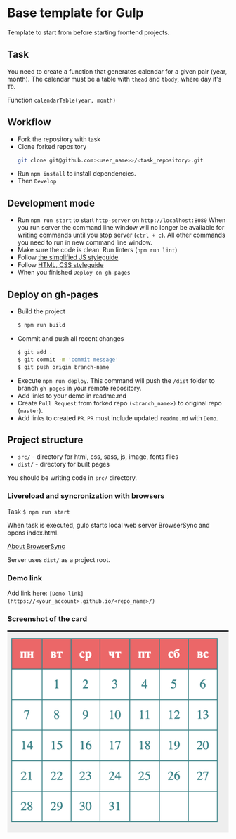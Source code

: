 # Base template for Gulp

Template to start from before starting frontend projects.

## Task

You need to create a function that generates calendar for a given pair 
(year, month).
The calendar must be a table with `thead` and `tbody`, where day it's `TD`.

Function `calendarTable(year, month)`

## Workflow

- Fork the repository with task
- Clone forked repository 
    ```bash
    git clone git@github.com:<user_name>>/<task_repository>.git
    ```
- Run `npm install` to install dependencies.
- Then `Develop`

## Development mode 

- Run `npm run start` to start `http-server` on `http://localhost:8080`
    When you run server the command line window will no longer be available for 
    writing commands until you stop server (`ctrl + c`). All other commands you 
    need to run in new command line window.
- Make sure the code is clean. Run linters (`npm run lint`)
- Follow [the simplified JS styleguide](https://mate-academy.github.io/style-guides/javascript-standard-modified)
- Follow [HTML, CSS styleguide](https://mate-academy.github.io/style-guides/htmlcss.html)
- When you finished `Deploy on gh-pages`

## Deploy on gh-pages

- Build the project
  ```bash
  $ npm run build
  ```
- Commit and push all recent changes
  ```bash
  $ git add .
  $ git commit -m 'commit message'
  $ git push origin branch-name
  ```
- Execute `npm run deploy`. This command will push the `/dist` folder to branch
  `gh-pages` in your remote repository. 
- Add links to your demo in readme.md
- Create `Pull Request` from forked repo `(<branch_name>)` to original repo 
(`master`).
- Add links to created `PR`. `PR` must include updated `readme.md` with `Demo`.

## Project structure

- `src/` - directory for html, css, sass, js, image, fonts files
- `dist/` - directory for built pages

You should be writing code in `src/` directory.

### Livereload and syncronization with browsers

Task `$ npm run start`

When task is executed, gulp starts local web server BrowserSync and opens index.html.  

[About BrowserSync](http://www.browsersync.io/)  

Server uses `dist/` as a project root.

### Demo link

Add link here: `[Demo link](https://<your_account>.github.io/<repo_name>/)`

### Screenshot of the card
![screenshot](./example/example-calendar.png)

